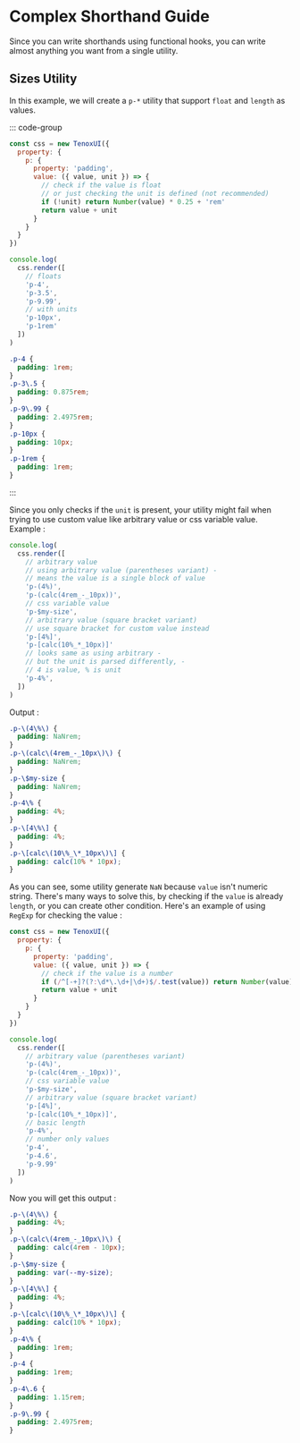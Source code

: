 # Complex Shorthand Guide

Since you can write shorthands using functional hooks, you can write almost anything you want from a single utility.

## Sizes Utility

In this example, we will create a `p-*` utility that support `float` and `length` as values.

::: code-group

```javascript [Javascript]
const css = new TenoxUI({
  property: {
    p: {
      property: 'padding',
      value: ({ value, unit }) => {
        // check if the value is float
        // or just checking the unit is defined (not recommended)
        if (!unit) return Number(value) * 0.25 + 'rem'
        return value + unit
      }
    }
  }
})

console.log(
  css.render([
    // floats
    'p-4',
    'p-3.5',
    'p-9.99',
    // with units
    'p-10px',
    'p-1rem'
  ])
)
```

```css [Output]
.p-4 {
  padding: 1rem;
}
.p-3\.5 {
  padding: 0.875rem;
}
.p-9\.99 {
  padding: 2.4975rem;
}
.p-10px {
  padding: 10px;
}
.p-1rem {
  padding: 1rem;
}
```

:::

Since you only checks if the `unit` is present, your utility might fail when trying to use custom value like arbitrary value or css variable value. Example :

```javascript
console.log(
  css.render([
    // arbitrary value
    // using arbitrary value (parentheses variant) -
    // means the value is a single block of value
    'p-(4%)',
    'p-(calc(4rem_-_10px))',
    // css variable value
    'p-$my-size',
    // arbitrary value (square bracket variant)
    // use square bracket for custom value instead
    'p-[4%]',
    'p-[calc(10%_*_10px)]'
    // looks same as using arbitrary -
    // but the unit is parsed differently, -
    // 4 is value, % is unit
    'p-4%',
  ])
)
```

Output :

```css
.p-\(4\%\) {
  padding: NaNrem;
}
.p-\(calc\(4rem_-_10px\)\) {
  padding: NaNrem;
}
.p-\$my-size {
  padding: NaNrem;
}
.p-4\% {
  padding: 4%;
}
.p-\[4\%\] {
  padding: 4%;
}
.p-\[calc\(10\%_\*_10px\)\] {
  padding: calc(10% * 10px);
}
```

As you can see, some utility generate `NaN` because `value` isn't numeric string. There's many ways to solve this, by checking if the `value` is already `length`, or you can create other condition. Here's an example of using `RegExp` for checking the value :

```javascript
const css = new TenoxUI({
  property: {
    p: {
      property: 'padding',
      value: ({ value, unit }) => {
        // check if the value is a number
        if (/^[-+]?(?:\d*\.\d+|\d+)$/.test(value)) return Number(value) * 0.25 + 'rem'
        return value + unit
      }
    }
  }
})

console.log(
  css.render([
    // arbitrary value (parentheses variant)
    'p-(4%)',
    'p-(calc(4rem_-_10px))',
    // css variable value
    'p-$my-size',
    // arbitrary value (square bracket variant)
    'p-[4%]',
    'p-[calc(10%_*_10px)]',
    // basic length
    'p-4%',
    // number only values
    'p-4',
    'p-4.6',
    'p-9.99'
  ])
)
```

Now you will get this output :

```css
.p-\(4\%\) {
  padding: 4%;
}
.p-\(calc\(4rem_-_10px\)\) {
  padding: calc(4rem - 10px);
}
.p-\$my-size {
  padding: var(--my-size);
}
.p-\[4\%\] {
  padding: 4%;
}
.p-\[calc\(10\%_\*_10px\)\] {
  padding: calc(10% * 10px);
}
.p-4\% {
  padding: 1rem;
}
.p-4 {
  padding: 1rem;
}
.p-4\.6 {
  padding: 1.15rem;
}
.p-9\.99 {
  padding: 2.4975rem;
}
```
